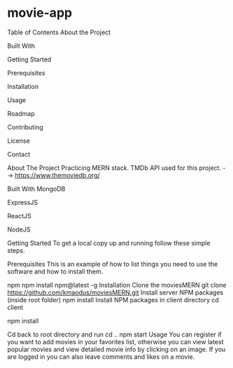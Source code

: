 # movie-app

Table of Contents
About the Project

Built With

Getting Started

Prerequisites

Installation

Usage

Roadmap

Contributing

License

Contact

About The Project
Practicing MERN stack. TMDb API used for this project. --> https://www.themoviedb.org/

Built With
MongoDB

ExpressJS

ReactJS

NodeJS

Getting Started
To get a local copy up and running follow these simple steps.

Prerequisites
This is an example of how to list things you need to use the software and how to install them.

npm
npm install npm@latest -g
Installation
Clone the moviesMERN
git clone https://github.com/kmaodus/moviesMERN.git
Install server NPM packages (inside root folder)
npm install
Install NPM packages in client directory
cd client

npm install

Cd back to root directory and run
cd ..
npm start
Usage
You can register if you want to add movies in your favorites list, otherwise you can view latest popular movies and view detailed movie info by clicking on an image. If you are logged in you can also leave comments and likes on a movie.
